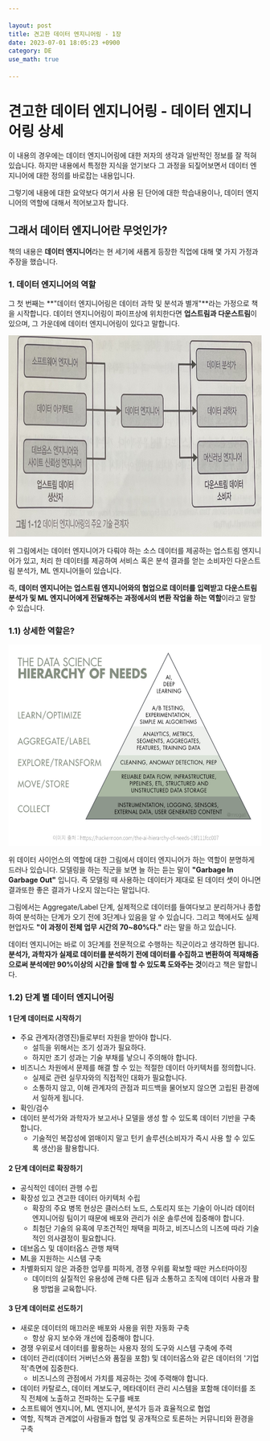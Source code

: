 ```yaml
---

layout: post
title: 견고한 데이터 엔지니어링 - 1장
date: 2023-07-01 18:05:23 +0900
category: DE
use_math: true

---
```


# 견고한 데이터 엔지니어링 - 데이터 엔지니어링 상세

이 내용의 경우에는 데이터 엔지니어링에 대한 저자의 생각과 일반적인 정보를 잘 적혀있습니다. 하지만 내용에서 특정한 지식을 얻기보다 그 과정을 되짚어보면서 데이터 엔지니어에 대한 정의를 바로잡는 내용입니다.

그렇기에 내용에 대한 요약보다 여기서 사용 된 단어에 대한 학습내용이나, 데이터 엔지니어의 역할에 대해서 적어보고자 합니다.

## 그래서 데이터 엔지니어란 무엇인가?

책의 내용은 **데이터 엔지니어**라는 현 세기에 새롭게 등장한 직업에 대해 몇 가지 가정과 주장을 했습니다.

### 1. 데이터 엔지니어의 역할

그 첫 번째는 **"데이터 엔지니어링은 데이터 과학 및 분석과 별개"**라는 가정으로 책을 시작합니다. 데이터 엔지니어링이 파이프상에 위치한다면 **업스트림과 다운스트림**이 있으며, 그 가운데에 데이터 엔지니어링이 있다고 말합니다.

<img src="/assets/img/relation_de.jpeg" width="700" height="400">

위 그림에서는 데이터 엔지니어가 다뤄야 하는 소스 데이터를 제공하는 업스트림 엔지니어가 있고, 처리 한 데이터를 제공하여 서비스 혹은 분석 결과를 얻는 소비자인 다운스트림 분석가, ML 엔지니어들이 있습니다.

즉, **데이터 엔지니어는 업스트림 엔지니어와의 협업으로 데이터를 입력받고 다운스트림 분석가 및 ML 엔지니어에게 전달해주는 과정에서의 변환 작업을 하는 역할**이라고 말할 수 있습니다.

### 1.1) 상세한 역할은?

<img src="/assets/img/datascience.png" width="700" height="400">

위 데이터 사이언스의 역할에 대한 그림에서 데이터 엔지니어가 하는 역할이 분명하게 드러나 있습니다. 모델링을 하는 직군을 보면 늘 하는 듣는 말이 **"Garbage In Garbage Out"** 입니다. 즉 모델링 때 사용하는 데이터가 제대로 된 데이터 셋이 아니면 결과또한 좋은 결과가 나오지 않는다는 말입니다.

그림에서는 Aggregate/Label 단계, 실제적으로 데이터를 들여다보고 분리하거나 종합하여 분석하는 단계가 오기 전에 3단계나 있음을 알 수 있습니다. 그리고 책에서도 실제 현업자도 **"이 과정이 전체 업무 시간의 70~80%다."** 라는 말을 하고 있습니다.

데이터 엔지니어는 바로 이 3단계를 전문적으로 수행하는 직군이라고 생각하면 됩니다. **분석가, 과학자가 실제로 데이터를 분석하기 전에 데이터를 수집하고 변환하여 적재해줌으로써 분석에만 90%이상의 시간을 할애 할 수 있도록 도와주는 것**이라고 책은 말합니다.

### 1.2) 단계 별 데이터 엔지니어링

#### 1 단계 데이터로 시작하기

- 주요 관계자(경영진)들로부터 자원을 받아야 합니다.
	- 설득을 위해서는 조기 성과가 필요하다.
	- 하지만 조기 성과는 기술 부채를 낳으니 주의해야 합니다.
- 비즈니스 차원에서 문제를 해결 할 수 있는 적절한 데이터 아키텍처를 정의합니다.
	- 실제로 관련 실무자와의 직접적인 대화가 필요합니다.
	- 소통하지 않고, 이해 관계자의 관점과 피드백을 물어보지 않으면 고립된 환경에서 일하게 됩니다.
- 확인/검수
- 데이터 분석가와 과학자가 보고서나 모델을 생성 할 수 있도록 데이터 기반을 구축합니다.
	- 기술적인 복잡성에 얽매이지 말고 턴키 솔루션(소비자가 즉시 사용 할 수 있도록 생산)을 활용합니다.

#### 2 단계 데이터로 확장하기

- 공식적인 데이터 관행 수립
- 확장성 있고 견고한 데이터 아키텍처 수립
	- 확장의 주요 병목 현상은 클러스터 노드, 스토리지 또는 기술이 아니라 데이터 엔지니어링 팀이기 때문에 배포와 관리가 쉬운 솔루션에 집중해야 합니다.
	- 최첨단 기술의 유혹에 무조건적인 채택을 피하고, 비즈니스의 니즈에 따라 기술적인 의사결정이 필요합니다.
- 데브옵스 및 데이터옵스 관행 채택
- ML을 지원하는 시스템 구축
- 차별화되지 않은 과중한 업무를 피하게, 경쟁 우위를 확보할 때만 커스터마이징
	- 데이터의 실질적인 유용성에 관해 다른 팀과 소통하고 조직에 데이터 사용과 활용 방법을 교육합니다.
	
#### 3 단계 데이터로 선도하기

- 새로운 데이터의 매끄러운 배포와 사용을 위한 자동화 구축
	- 항상 유지 보수와 개선에 집중해야 합니다.
- 경쟁 우위로서 데이터를 활용하는 사용자 정의 도구와 시스템 구축에 주력
- 데이터 관리(데이터 거버넌스와 품질을 포함) 및 데이터옵스와 같은 데이터의 '기업적'측면에 집중한다.
	- 비즈니스의 관점에서 가치를 제공하는 것에 주력해야 합니다.
- 데이터 카탈로스, 데이터 계보도구, 메타데이터 관리 시스템을 포함해 데이터를 조직 전체에 노출하고 전파하는 도구를 배포
- 소프트웨어 엔지니어, ML 엔지니어, 분석가 등과 효율적으로 협업
- 역할, 직책과 관계없이 사람들과 협업 및 공개적으로 토론하는 커뮤니티와 환경을 구축


